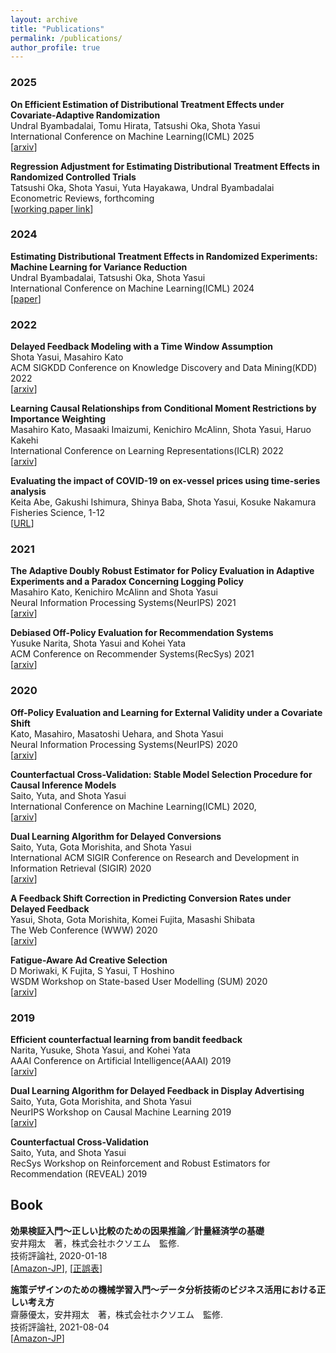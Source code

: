 ```yaml
---
layout: archive
title: "Publications"
permalink: /publications/
author_profile: true
---
```


### 2025

**On Efficient Estimation of Distributional Treatment Effects under Covariate-Adaptive Randomization**  
Undral Byambadalai, Tomu Hirata, Tatsushi Oka, Shota Yasui  
International Conference on Machine Learning(ICML) 2025  
\[[arxiv](https://arxiv.org/abs/2506.05945)\]  


**Regression Adjustment for Estimating Distributional Treatment Effects in Randomized Controlled Trials**  
Tatsushi Oka, Shota Yasui, Yuta Hayakawa, Undral Byambadalai
Econometric Reviews, forthcoming  
\[[working paper link](https://papers.ssrn.com/sol3/papers.cfm?abstract_id=4899404)\]



### 2024


**Estimating Distributional Treatment Effects in Randomized Experiments: Machine Learning for Variance Reduction**  
Undral Byambadalai, Tatsushi Oka, Shota Yasui  
International Conference on Machine Learning(ICML) 2024  
\[[paper](https://openreview.net/forum?id=RDofzHLuX4)\]  


### 2022


**Delayed Feedback Modeling with a Time Window Assumption**  
Shota Yasui, Masahiro Kato  
ACM SIGKDD Conference on Knowledge Discovery and Data Mining(KDD) 2022  
\[[arxiv](https://arxiv.org/abs/2009.13092)\]  

**Learning Causal Relationships from Conditional Moment Restrictions by Importance Weighting**  
Masahiro Kato, Masaaki Imaizumi, Kenichiro McAlinn, Shota Yasui, Haruo Kakehi  
International Conference on Learning Representations(ICLR) 2022  
\[[arxiv](https://arxiv.org/abs/2108.01312)\]  

**Evaluating the impact of COVID-19 on ex-vessel prices using time-series analysis**  
Keita Abe, Gakushi Ishimura, Shinya Baba, Shota Yasui, Kosuke Nakamura  
Fisheries Science, 1-12  
\[[URL](https://link.springer.com/article/10.1007/s12562-021-01574-x)\]  

### 2021
**The Adaptive Doubly Robust Estimator for Policy Evaluation in Adaptive Experiments and a Paradox Concerning Logging Policy**  
Masahiro Kato, Kenichiro McAlinn and Shota Yasui  
Neural Information Processing Systems(NeurIPS) 2021  
\[[arxiv](https://arxiv.org/abs/2010.03792?context=econ.EM)\]  

**Debiased Off-Policy Evaluation for Recommendation Systems**  
Yusuke Narita, Shota Yasui and Kohei Yata  
ACM Conference on Recommender Systems(RecSys) 2021  
\[[arxiv](https://arxiv.org/abs/2002.08536)\]  

### 2020
**Off-Policy Evaluation and Learning for External Validity under a Covariate Shift**  
Kato, Masahiro, Masatoshi Uehara, and Shota Yasui  
Neural Information Processing Systems(NeurIPS) 2020  
\[[arxiv](https://arxiv.org/abs/2002.11642)\]  

**Counterfactual Cross-Validation: Stable Model Selection Procedure for Causal Inference Models**  
Saito, Yuta, and Shota Yasui  
International Conference on Machine Learning(ICML) 2020,  
\[[arxiv](https://arxiv.org/abs/1909.05299)\]  

**Dual Learning Algorithm for Delayed Conversions**  
Saito, Yuta, Gota Morishita, and Shota Yasui  
International ACM SIGIR Conference on Research and Development in Information Retrieval (SIGIR) 2020  
\[[arxiv](https://arxiv.org/abs/1910.01847)\]  

**A Feedback Shift Correction in Predicting Conversion Rates under Delayed Feedback**  
Yasui, Shota, Gota Morishita, Komei Fujita, Masashi Shibata  
The Web Conference (WWW) 2020  
\[[arxiv](https://arxiv.org/abs/2002.02068)\]  

**Fatigue-Aware Ad Creative Selection**  
D Moriwaki, K Fujita, S Yasui, T Hoshino  
WSDM Workshop on State-based User Modelling (SUM) 2020  
\[[arxiv](https://arxiv.org/abs/1908.08936)\]  


### 2019

**Efficient counterfactual learning from bandit feedback**  
Narita, Yusuke, Shota Yasui, and Kohei Yata  
AAAI Conference on Artificial Intelligence(AAAI) 2019  
\[[arxiv](https://arxiv.org/abs/1809.03084)\]  

**Dual Learning Algorithm for Delayed Feedback in Display Advertising**  
Saito, Yuta, Gota Morishita, and Shota Yasui  
NeurIPS Workshop on Causal Machine Learning 2019  
\[[arxiv](https://arxiv.org/abs/1910.01847)\]  

**Counterfactual Cross-Validation**  
Saito, Yuta, and Shota Yasui  
RecSys Workshop on Reinforcement and Robust Estimators for Recommendation (REVEAL) 2019  


## Book
**効果検証入門～正しい比較のための因果推論／計量経済学の基礎**  
安井翔太　著，株式会社ホクソエム　監修.  
技術評論社, 2020-01-18  
\[[Amazon-JP](https://www.amazon.co.jp/%E5%8A%B9%E6%9E%9C%E6%A4%9C%E8%A8%BC%E5%85%A5%E9%96%80%E3%80%9C%E6%AD%A3%E3%81%97%E3%81%84%E6%AF%94%E8%BC%83%E3%81%AE%E3%81%9F%E3%82%81%E3%81%AE%E5%9B%A0%E6%9E%9C%E6%8E%A8%E8%AB%96-%E8%A8%88%E9%87%8F%E7%B5%8C%E6%B8%88%E5%AD%A6%E3%81%AE%E5%9F%BA%E7%A4%8E-%E5%AE%89%E4%BA%95-%E7%BF%94%E5%A4%AA/dp/4297111179?SubscriptionId=AKIAIHYXPGYB4QUPIASQ&tag=housecat442-22&linkCode=xm2&camp=2025&creative=165953&creativeASIN=4297111179)\], \[[正誤表](/cibook/)\]

**施策デザインのための機械学習入門〜データ分析技術のビジネス活用における正しい考え方**  
齋藤優太，安井翔太　著，株式会社ホクソエム　監修.  
技術評論社, 2021-08-04  
\[[Amazon-JP](https://www.amazon.co.jp/dp/4297122243?tag=housecat442-22&linkCode=ogi&th=1&psc=1)\]
